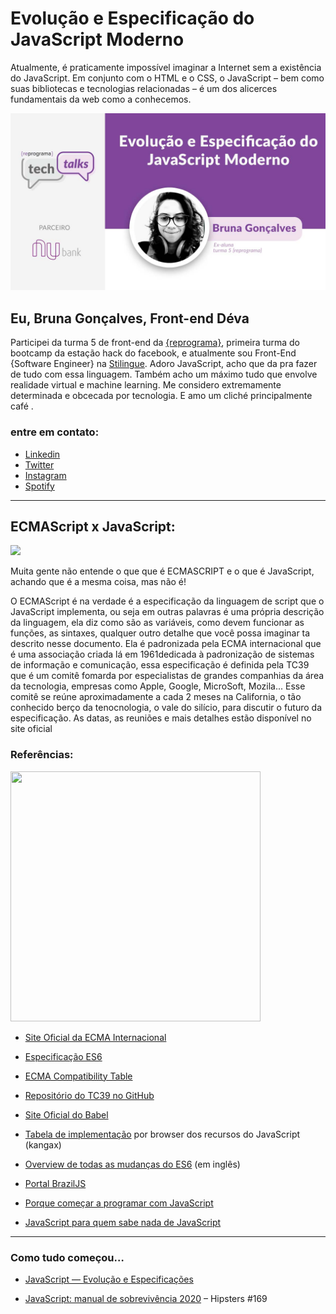 # Evolução e Especificação do JavaScript Moderno 
Atualmente, é praticamente impossível imaginar a Internet sem a existência do JavaScript. Em conjunto com o HTML e o CSS, o JavaScript – bem como suas bibliotecas e tecnologias relacionadas – é um dos alicerces fundamentais da web como a conhecemos.

![](reprograma-tech-talk.jpg)

## Eu, Bruna Gonçalves, Front-end Déva
Participei da turma 5 de front-end da [{reprograma}](https://reprograma.com.br/), primeira turma do bootcamp da estação hack do facebook, e atualmente sou Front-End {Software Engineer} na [Stilingue](https://www.linkedin.com/company/stilingue/).
Adoro JavaScript, acho que da pra fazer de tudo com essa linguagem. Também acho um máximo tudo que envolve realidade virtual e machine learning. Me considero extremamente determinada e obcecada por tecnologia. E amo um cliché principalmente café .

### entre em contato:

* [Linkedin](https://www.linkedin.com/in/wwwbrunagon) 
* [Twitter](https://twitter.com/wwwbrunagon) 
* [Instagram](https://www.instagram.com/nomade.rocks)
* [Spotify](https://open.spotify.com/user/21azmue4lpavlcicdzeqmuxza?si=uney0j4prlk8_4mwedutpa)

---------------------------------------------------

##  ECMAScript x JavaScript:

![](javawhat.gif)


Muita gente não entende o que que é ECMASCRIPT e o que é JavaScript, achando que é a mesma coisa, mas não é!

O ECMAScript é na verdade é a especificação da linguagem de script que o JavaScript implementa, ou seja em outras palavras é uma própria descrição da linguagem, ela diz como são as variáveis, como devem funcionar as funções, as sintaxes, qualquer outro detalhe que você possa imaginar  ta descrito nesse documento. Ela é padronizada pela ECMA internacional que é uma associação criada lá em 1961dedicada à padronização de sistemas de informação e comunicação, essa especificação é definida pela TC39  que é um comitê fomarda por especialistas de grandes companhias da área da tecnologia, empresas como Apple, Google, MicroSoft, Mozila... Esse comitê se reúne aproximadamente a cada 2 meses na California, o tão conhecido berço da tenocnologia, o vale do silício, para discutir o futuro da especificação.  As datas, as reuniões e mais detalhes estão disponível no site oficial 

### Referências:

<p align="left">
  <img width="400" height="400" src="https://i1.wp.com/blog.caelum.com.br/wp-content/uploads/2013/11/JavaScript-logo.png?ssl=1">
</p>

* [Site Oficial da ECMA Internacional](https://www.linkedin.com/in/wwwbrunagon) 

* [Especificação ES6](http://www.ecma-international.org/publications/files/ECMA-ST/Ecma-262.pdf) 

* [ECMA Compatibility Table](https://kangax.github.io/compat-table/es6/) 

* [Repositório do TC39 no GitHub](https://github.com/tc39/ecma262) 

* [Site Oficial do Babel](https://babeljs.io/) 

* [Tabela de implementação](https://kangax.github.io/compat-table/es6/) por browser dos recursos do JavaScript (kangax)

* [Overview de todas as mudanças do ES6](https://ponyfoo.com/articles/es6) (em inglês)

* [Portal BrazilJS](https://braziljs.org/) 

* [Porque começar a programar com JavaScript](https://blog.caelum.com.br/comecar-a-programar-e-com-javascript/) 

* [JavaScript para quem sabe nada de JavaScript](https://medium.com/reprogramabr/javascript-pra-quem-sabe-nada-de-javascript-16c0d57a8960)

---------------------------------------------------
### Como tudo começou…

* [JavaScript — Evolução e Especificações](https://medium.com/jaguaribetech/javascript-evolu%C3%A7%C3%A3o-e-especifica%C3%A7%C3%B5es-bb3c218e15e1)

* [JavaScript: manual de sobrevivência 2020](https://open.spotify.com/episode/1hELPq0dPXeMvxUQcDYo50?si=CeSHOSXPSj2wz1ItZ2OQQg) – Hipsters #169



